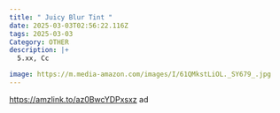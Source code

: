 ```yaml
---
title: " Juicy Blur Tint "
date: 2025-03-03T02:56:22.116Z
tags: 2025-03-03
Category: OTHER
description: |+
  5.xx, Cc

image: https://m.media-amazon.com/images/I/61QMkstLiOL._SY679_.jpg
---
```

https://amzlink.to/az0BwcYDPxsxz  ad
